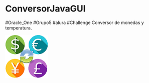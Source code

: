 # ConversorJavaGUI
#Oracle_One #Grupo5 #alura #Challenge Conversor de monedas y temperatura.


![logo-conversor Monedas](src/images/icon-monedas.png)


